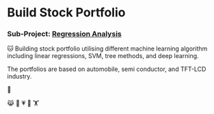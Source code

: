# Build Stock Portfolio
### Sub-Project: [Regression Analysis](https://github.com/KJJHHH/Build-Portfolio/tree/master/TEJ_portfolio)

🐱 Building stock portfolio utilising different machine learning algorithm including linear regressions, SVM, tree methods, and deep learning.

The portfolios are based on automobile, semi conductor, and TFT-LCD industry.

🙉

😹
🧑
💗
🦁
🏋